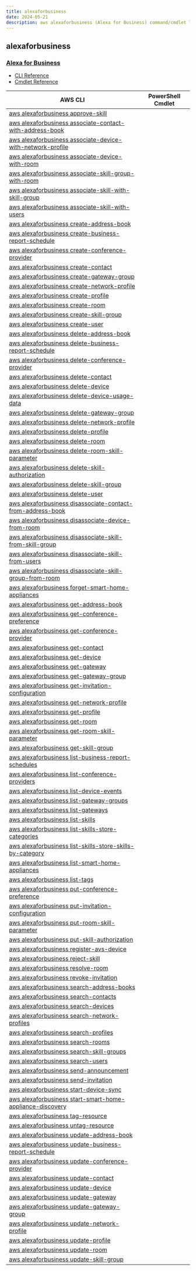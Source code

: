 ```yaml
---
title: alexaforbusiness
date: 2024-05-21
description: aws alexaforbusiness (Alexa for Business) command/cmdlet list.
---
```


## alexaforbusiness

### [Alexa for Business](https://aws.amazon.com/alexaforbusiness/)

* [CLI Reference](https://awscli.amazonaws.com/v2/documentation/api/latest/reference/alexaforbusiness/index.html)
* [Cmdlet Reference](https://docs.aws.amazon.com/powershell/latest/reference/items/Alexa_For_Business_cmdlets.html)

|AWS CLI|PowerShell Cmdlet|
|----|----|
|[aws alexaforbusiness approve-skill](https://awscli.amazonaws.com/v2/documentation/api/latest/reference/alexaforbusiness/approve-skill.html)||
|[aws alexaforbusiness associate-contact-with-address-book](https://awscli.amazonaws.com/v2/documentation/api/latest/reference/alexaforbusiness/associate-contact-with-address-book.html)||
|[aws alexaforbusiness associate-device-with-network-profile](https://awscli.amazonaws.com/v2/documentation/api/latest/reference/alexaforbusiness/associate-device-with-network-profile.html)||
|[aws alexaforbusiness associate-device-with-room](https://awscli.amazonaws.com/v2/documentation/api/latest/reference/alexaforbusiness/associate-device-with-room.html)||
|[aws alexaforbusiness associate-skill-group-with-room](https://awscli.amazonaws.com/v2/documentation/api/latest/reference/alexaforbusiness/associate-skill-group-with-room.html)||
|[aws alexaforbusiness associate-skill-with-skill-group](https://awscli.amazonaws.com/v2/documentation/api/latest/reference/alexaforbusiness/associate-skill-with-skill-group.html)||
|[aws alexaforbusiness associate-skill-with-users](https://awscli.amazonaws.com/v2/documentation/api/latest/reference/alexaforbusiness/associate-skill-with-users.html)||
|[aws alexaforbusiness create-address-book](https://awscli.amazonaws.com/v2/documentation/api/latest/reference/alexaforbusiness/create-address-book.html)||
|[aws alexaforbusiness create-business-report-schedule](https://awscli.amazonaws.com/v2/documentation/api/latest/reference/alexaforbusiness/create-business-report-schedule.html)||
|[aws alexaforbusiness create-conference-provider](https://awscli.amazonaws.com/v2/documentation/api/latest/reference/alexaforbusiness/create-conference-provider.html)||
|[aws alexaforbusiness create-contact](https://awscli.amazonaws.com/v2/documentation/api/latest/reference/alexaforbusiness/create-contact.html)||
|[aws alexaforbusiness create-gateway-group](https://awscli.amazonaws.com/v2/documentation/api/latest/reference/alexaforbusiness/create-gateway-group.html)||
|[aws alexaforbusiness create-network-profile](https://awscli.amazonaws.com/v2/documentation/api/latest/reference/alexaforbusiness/create-network-profile.html)||
|[aws alexaforbusiness create-profile](https://awscli.amazonaws.com/v2/documentation/api/latest/reference/alexaforbusiness/create-profile.html)||
|[aws alexaforbusiness create-room](https://awscli.amazonaws.com/v2/documentation/api/latest/reference/alexaforbusiness/create-room.html)||
|[aws alexaforbusiness create-skill-group](https://awscli.amazonaws.com/v2/documentation/api/latest/reference/alexaforbusiness/create-skill-group.html)||
|[aws alexaforbusiness create-user](https://awscli.amazonaws.com/v2/documentation/api/latest/reference/alexaforbusiness/create-user.html)||
|[aws alexaforbusiness delete-address-book](https://awscli.amazonaws.com/v2/documentation/api/latest/reference/alexaforbusiness/delete-address-book.html)||
|[aws alexaforbusiness delete-business-report-schedule](https://awscli.amazonaws.com/v2/documentation/api/latest/reference/alexaforbusiness/delete-business-report-schedule.html)||
|[aws alexaforbusiness delete-conference-provider](https://awscli.amazonaws.com/v2/documentation/api/latest/reference/alexaforbusiness/delete-conference-provider.html)||
|[aws alexaforbusiness delete-contact](https://awscli.amazonaws.com/v2/documentation/api/latest/reference/alexaforbusiness/delete-contact.html)||
|[aws alexaforbusiness delete-device](https://awscli.amazonaws.com/v2/documentation/api/latest/reference/alexaforbusiness/delete-device.html)||
|[aws alexaforbusiness delete-device-usage-data](https://awscli.amazonaws.com/v2/documentation/api/latest/reference/alexaforbusiness/delete-device-usage-data.html)||
|[aws alexaforbusiness delete-gateway-group](https://awscli.amazonaws.com/v2/documentation/api/latest/reference/alexaforbusiness/delete-gateway-group.html)||
|[aws alexaforbusiness delete-network-profile](https://awscli.amazonaws.com/v2/documentation/api/latest/reference/alexaforbusiness/delete-network-profile.html)||
|[aws alexaforbusiness delete-profile](https://awscli.amazonaws.com/v2/documentation/api/latest/reference/alexaforbusiness/delete-profile.html)||
|[aws alexaforbusiness delete-room](https://awscli.amazonaws.com/v2/documentation/api/latest/reference/alexaforbusiness/delete-room.html)||
|[aws alexaforbusiness delete-room-skill-parameter](https://awscli.amazonaws.com/v2/documentation/api/latest/reference/alexaforbusiness/delete-room-skill-parameter.html)||
|[aws alexaforbusiness delete-skill-authorization](https://awscli.amazonaws.com/v2/documentation/api/latest/reference/alexaforbusiness/delete-skill-authorization.html)||
|[aws alexaforbusiness delete-skill-group](https://awscli.amazonaws.com/v2/documentation/api/latest/reference/alexaforbusiness/delete-skill-group.html)||
|[aws alexaforbusiness delete-user](https://awscli.amazonaws.com/v2/documentation/api/latest/reference/alexaforbusiness/delete-user.html)||
|[aws alexaforbusiness disassociate-contact-from-address-book](https://awscli.amazonaws.com/v2/documentation/api/latest/reference/alexaforbusiness/disassociate-contact-from-address-book.html)||
|[aws alexaforbusiness disassociate-device-from-room](https://awscli.amazonaws.com/v2/documentation/api/latest/reference/alexaforbusiness/disassociate-device-from-room.html)||
|[aws alexaforbusiness disassociate-skill-from-skill-group](https://awscli.amazonaws.com/v2/documentation/api/latest/reference/alexaforbusiness/disassociate-skill-from-skill-group.html)||
|[aws alexaforbusiness disassociate-skill-from-users](https://awscli.amazonaws.com/v2/documentation/api/latest/reference/alexaforbusiness/disassociate-skill-from-users.html)||
|[aws alexaforbusiness disassociate-skill-group-from-room](https://awscli.amazonaws.com/v2/documentation/api/latest/reference/alexaforbusiness/disassociate-skill-group-from-room.html)||
|[aws alexaforbusiness forget-smart-home-appliances](https://awscli.amazonaws.com/v2/documentation/api/latest/reference/alexaforbusiness/forget-smart-home-appliances.html)||
|[aws alexaforbusiness get-address-book](https://awscli.amazonaws.com/v2/documentation/api/latest/reference/alexaforbusiness/get-address-book.html)||
|[aws alexaforbusiness get-conference-preference](https://awscli.amazonaws.com/v2/documentation/api/latest/reference/alexaforbusiness/get-conference-preference.html)||
|[aws alexaforbusiness get-conference-provider](https://awscli.amazonaws.com/v2/documentation/api/latest/reference/alexaforbusiness/get-conference-provider.html)||
|[aws alexaforbusiness get-contact](https://awscli.amazonaws.com/v2/documentation/api/latest/reference/alexaforbusiness/get-contact.html)||
|[aws alexaforbusiness get-device](https://awscli.amazonaws.com/v2/documentation/api/latest/reference/alexaforbusiness/get-device.html)||
|[aws alexaforbusiness get-gateway](https://awscli.amazonaws.com/v2/documentation/api/latest/reference/alexaforbusiness/get-gateway.html)||
|[aws alexaforbusiness get-gateway-group](https://awscli.amazonaws.com/v2/documentation/api/latest/reference/alexaforbusiness/get-gateway-group.html)||
|[aws alexaforbusiness get-invitation-configuration](https://awscli.amazonaws.com/v2/documentation/api/latest/reference/alexaforbusiness/get-invitation-configuration.html)||
|[aws alexaforbusiness get-network-profile](https://awscli.amazonaws.com/v2/documentation/api/latest/reference/alexaforbusiness/get-network-profile.html)||
|[aws alexaforbusiness get-profile](https://awscli.amazonaws.com/v2/documentation/api/latest/reference/alexaforbusiness/get-profile.html)||
|[aws alexaforbusiness get-room](https://awscli.amazonaws.com/v2/documentation/api/latest/reference/alexaforbusiness/get-room.html)||
|[aws alexaforbusiness get-room-skill-parameter](https://awscli.amazonaws.com/v2/documentation/api/latest/reference/alexaforbusiness/get-room-skill-parameter.html)||
|[aws alexaforbusiness get-skill-group](https://awscli.amazonaws.com/v2/documentation/api/latest/reference/alexaforbusiness/get-skill-group.html)||
|[aws alexaforbusiness list-business-report-schedules](https://awscli.amazonaws.com/v2/documentation/api/latest/reference/alexaforbusiness/list-business-report-schedules.html)||
|[aws alexaforbusiness list-conference-providers](https://awscli.amazonaws.com/v2/documentation/api/latest/reference/alexaforbusiness/list-conference-providers.html)||
|[aws alexaforbusiness list-device-events](https://awscli.amazonaws.com/v2/documentation/api/latest/reference/alexaforbusiness/list-device-events.html)||
|[aws alexaforbusiness list-gateway-groups](https://awscli.amazonaws.com/v2/documentation/api/latest/reference/alexaforbusiness/list-gateway-groups.html)||
|[aws alexaforbusiness list-gateways](https://awscli.amazonaws.com/v2/documentation/api/latest/reference/alexaforbusiness/list-gateways.html)||
|[aws alexaforbusiness list-skills](https://awscli.amazonaws.com/v2/documentation/api/latest/reference/alexaforbusiness/list-skills.html)||
|[aws alexaforbusiness list-skills-store-categories](https://awscli.amazonaws.com/v2/documentation/api/latest/reference/alexaforbusiness/list-skills-store-categories.html)||
|[aws alexaforbusiness list-skills-store-skills-by-category](https://awscli.amazonaws.com/v2/documentation/api/latest/reference/alexaforbusiness/list-skills-store-skills-by-category.html)||
|[aws alexaforbusiness list-smart-home-appliances](https://awscli.amazonaws.com/v2/documentation/api/latest/reference/alexaforbusiness/list-smart-home-appliances.html)||
|[aws alexaforbusiness list-tags](https://awscli.amazonaws.com/v2/documentation/api/latest/reference/alexaforbusiness/list-tags.html)||
|[aws alexaforbusiness put-conference-preference](https://awscli.amazonaws.com/v2/documentation/api/latest/reference/alexaforbusiness/put-conference-preference.html)||
|[aws alexaforbusiness put-invitation-configuration](https://awscli.amazonaws.com/v2/documentation/api/latest/reference/alexaforbusiness/put-invitation-configuration.html)||
|[aws alexaforbusiness put-room-skill-parameter](https://awscli.amazonaws.com/v2/documentation/api/latest/reference/alexaforbusiness/put-room-skill-parameter.html)||
|[aws alexaforbusiness put-skill-authorization](https://awscli.amazonaws.com/v2/documentation/api/latest/reference/alexaforbusiness/put-skill-authorization.html)||
|[aws alexaforbusiness register-avs-device](https://awscli.amazonaws.com/v2/documentation/api/latest/reference/alexaforbusiness/register-avs-device.html)||
|[aws alexaforbusiness reject-skill](https://awscli.amazonaws.com/v2/documentation/api/latest/reference/alexaforbusiness/reject-skill.html)||
|[aws alexaforbusiness resolve-room](https://awscli.amazonaws.com/v2/documentation/api/latest/reference/alexaforbusiness/resolve-room.html)||
|[aws alexaforbusiness revoke-invitation](https://awscli.amazonaws.com/v2/documentation/api/latest/reference/alexaforbusiness/revoke-invitation.html)||
|[aws alexaforbusiness search-address-books](https://awscli.amazonaws.com/v2/documentation/api/latest/reference/alexaforbusiness/search-address-books.html)||
|[aws alexaforbusiness search-contacts](https://awscli.amazonaws.com/v2/documentation/api/latest/reference/alexaforbusiness/search-contacts.html)||
|[aws alexaforbusiness search-devices](https://awscli.amazonaws.com/v2/documentation/api/latest/reference/alexaforbusiness/search-devices.html)||
|[aws alexaforbusiness search-network-profiles](https://awscli.amazonaws.com/v2/documentation/api/latest/reference/alexaforbusiness/search-network-profiles.html)||
|[aws alexaforbusiness search-profiles](https://awscli.amazonaws.com/v2/documentation/api/latest/reference/alexaforbusiness/search-profiles.html)||
|[aws alexaforbusiness search-rooms](https://awscli.amazonaws.com/v2/documentation/api/latest/reference/alexaforbusiness/search-rooms.html)||
|[aws alexaforbusiness search-skill-groups](https://awscli.amazonaws.com/v2/documentation/api/latest/reference/alexaforbusiness/search-skill-groups.html)||
|[aws alexaforbusiness search-users](https://awscli.amazonaws.com/v2/documentation/api/latest/reference/alexaforbusiness/search-users.html)||
|[aws alexaforbusiness send-announcement](https://awscli.amazonaws.com/v2/documentation/api/latest/reference/alexaforbusiness/send-announcement.html)||
|[aws alexaforbusiness send-invitation](https://awscli.amazonaws.com/v2/documentation/api/latest/reference/alexaforbusiness/send-invitation.html)||
|[aws alexaforbusiness start-device-sync](https://awscli.amazonaws.com/v2/documentation/api/latest/reference/alexaforbusiness/start-device-sync.html)||
|[aws alexaforbusiness start-smart-home-appliance-discovery](https://awscli.amazonaws.com/v2/documentation/api/latest/reference/alexaforbusiness/start-smart-home-appliance-discovery.html)||
|[aws alexaforbusiness tag-resource](https://awscli.amazonaws.com/v2/documentation/api/latest/reference/alexaforbusiness/tag-resource.html)||
|[aws alexaforbusiness untag-resource](https://awscli.amazonaws.com/v2/documentation/api/latest/reference/alexaforbusiness/untag-resource.html)||
|[aws alexaforbusiness update-address-book](https://awscli.amazonaws.com/v2/documentation/api/latest/reference/alexaforbusiness/update-address-book.html)||
|[aws alexaforbusiness update-business-report-schedule](https://awscli.amazonaws.com/v2/documentation/api/latest/reference/alexaforbusiness/update-business-report-schedule.html)||
|[aws alexaforbusiness update-conference-provider](https://awscli.amazonaws.com/v2/documentation/api/latest/reference/alexaforbusiness/update-conference-provider.html)||
|[aws alexaforbusiness update-contact](https://awscli.amazonaws.com/v2/documentation/api/latest/reference/alexaforbusiness/update-contact.html)||
|[aws alexaforbusiness update-device](https://awscli.amazonaws.com/v2/documentation/api/latest/reference/alexaforbusiness/update-device.html)||
|[aws alexaforbusiness update-gateway](https://awscli.amazonaws.com/v2/documentation/api/latest/reference/alexaforbusiness/update-gateway.html)||
|[aws alexaforbusiness update-gateway-group](https://awscli.amazonaws.com/v2/documentation/api/latest/reference/alexaforbusiness/update-gateway-group.html)||
|[aws alexaforbusiness update-network-profile](https://awscli.amazonaws.com/v2/documentation/api/latest/reference/alexaforbusiness/update-network-profile.html)||
|[aws alexaforbusiness update-profile](https://awscli.amazonaws.com/v2/documentation/api/latest/reference/alexaforbusiness/update-profile.html)||
|[aws alexaforbusiness update-room](https://awscli.amazonaws.com/v2/documentation/api/latest/reference/alexaforbusiness/update-room.html)||
|[aws alexaforbusiness update-skill-group](https://awscli.amazonaws.com/v2/documentation/api/latest/reference/alexaforbusiness/update-skill-group.html)||

